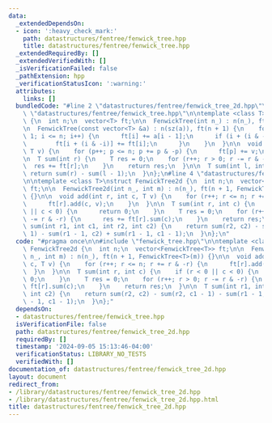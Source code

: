 ```yaml
---
data:
  _extendedDependsOn:
  - icon: ':heavy_check_mark:'
    path: datastructures/fentree/fenwick_tree.hpp
    title: datastructures/fentree/fenwick_tree.hpp
  _extendedRequiredBy: []
  _extendedVerifiedWith: []
  _isVerificationFailed: false
  _pathExtension: hpp
  _verificationStatusIcon: ':warning:'
  attributes:
    links: []
  bundledCode: "#line 2 \"datastructures/fentree/fenwick_tree_2d.hpp\"\n\n#line 2\
    \ \"datastructures/fentree/fenwick_tree.hpp\"\n\ntemplate <class T>\nstruct FenwickTree\
    \ {\n  int n;\n  vector<T> ft;\n\n  FenwickTree(int n_) : n(n_), ft(n + 1) {}\n\
    \n  FenwickTree(const vector<T> &a) : n(sz(a)), ft(n + 1) {\n    for (int i =\
    \ 1; i <= n; i++) {\n      ft[i] += a[i - 1];\n      if (i + (i & -i) <= n) {\n\
    \        ft[i + (i & -i)] += ft[i];\n      }\n    }\n  }\n\n  void add(int p,\
    \ T v) {\n    for (p++; p <= n; p += p & -p) {\n      ft[p] += v;\n    }\n  }\n\
    \n  T sum(int r) {\n    T res = 0;\n    for (r++; r > 0; r -= r & -r) {\n    \
    \  res += ft[r];\n    }\n    return res;\n  }\n\n  T sum(int l, int r) {\n   \
    \ return sum(r) - sum(l - 1);\n  }\n};\n#line 4 \"datastructures/fentree/fenwick_tree_2d.hpp\"\
    \n\ntemplate <class T>\nstruct FenwickTree2d {\n  int n;\n  vector<FenwickTree<T>>\
    \ ft;\n\n  FenwickTree2d(int n_, int m) : n(n_), ft(n + 1, FenwickTree<T>(m))\
    \ {}\n\n  void add(int r, int c, T v) {\n    for (r++; r <= n; r += r & -r) {\n\
    \      ft[r].add(c, v);\n    }\n  }\n\n  T sum(int r, int c) {\n    if (r < 0\
    \ || c < 0) {\n      return 0;\n    }\n    T res = 0;\n    for (r++; r > 0; r\
    \ -= r & -r) {\n      res += ft[r].sum(c);\n    }\n    return res;\n  }\n\n  T\
    \ sum(int r1, int c1, int r2, int c2) {\n    return sum(r2, c2) - sum(r2, c1 -\
    \ 1) - sum(r1 - 1, c2) + sum(r1 - 1, c1 - 1);\n  }\n};\n"
  code: "#pragma once\n\n#include \"fenwick_tree.hpp\"\n\ntemplate <class T>\nstruct\
    \ FenwickTree2d {\n  int n;\n  vector<FenwickTree<T>> ft;\n\n  FenwickTree2d(int\
    \ n_, int m) : n(n_), ft(n + 1, FenwickTree<T>(m)) {}\n\n  void add(int r, int\
    \ c, T v) {\n    for (r++; r <= n; r += r & -r) {\n      ft[r].add(c, v);\n  \
    \  }\n  }\n\n  T sum(int r, int c) {\n    if (r < 0 || c < 0) {\n      return\
    \ 0;\n    }\n    T res = 0;\n    for (r++; r > 0; r -= r & -r) {\n      res +=\
    \ ft[r].sum(c);\n    }\n    return res;\n  }\n\n  T sum(int r1, int c1, int r2,\
    \ int c2) {\n    return sum(r2, c2) - sum(r2, c1 - 1) - sum(r1 - 1, c2) + sum(r1\
    \ - 1, c1 - 1);\n  }\n};"
  dependsOn:
  - datastructures/fentree/fenwick_tree.hpp
  isVerificationFile: false
  path: datastructures/fentree/fenwick_tree_2d.hpp
  requiredBy: []
  timestamp: '2024-09-05 15:13:46-04:00'
  verificationStatus: LIBRARY_NO_TESTS
  verifiedWith: []
documentation_of: datastructures/fentree/fenwick_tree_2d.hpp
layout: document
redirect_from:
- /library/datastructures/fentree/fenwick_tree_2d.hpp
- /library/datastructures/fentree/fenwick_tree_2d.hpp.html
title: datastructures/fentree/fenwick_tree_2d.hpp
---
```

